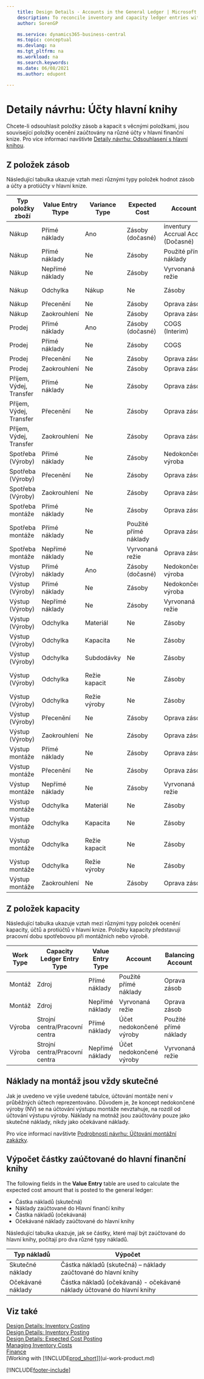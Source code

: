 ```yaml
---
    title: Design Details - Accounts in the General Ledger | Microsoft Docs
    description: To reconcile inventory and capacity ledger entries with the general ledger, the related value entries are posted to different accounts in the general ledger.
    author: SorenGP

    ms.service: dynamics365-business-central
    ms.topic: conceptual
    ms.devlang: na
    ms.tgt_pltfrm: na
    ms.workload: na
    ms.search.keywords:
    ms.date: 06/08/2021
    ms.author: edupont

---
```

# Detaily návrhu: Účty hlavní knihy
Chcete-li odsouhlasit položky zásob a kapacit s věcnými položkami, jsou související položky ocenění zaúčtovány na různé účty v hlavní finanční knize. Pro více informací navštivte [Detaily návrhu: Odsouhlasení s hlavní knihou](design-details-reconciliation-with-the-general-ledger.md).

## Z položek zásob
Následující tabulka ukazuje vztah mezi různými typy položek hodnot zásob a účty a protiúčty v hlavní knize.

| **Typ položky zboží** | **Value Entry Ttype** | **Variance Type** | **Expected Cost** | **Account** | **Balancing Account** |
|--------------------------------|--------------------------|-----------------------|-----------------------|-----------------|---------------------------|  
| Nákup | Přímé náklady | Ano | Zásoby (dočasné) | inventury Accrual Acc. (Dočasné) |
| Nákup | Přímé náklady | Ne | Zásoby | Použité přímé náklady |
| Nákup | Nepřímé náklady | Ne | Zásoby | Vyrvonaná režie |
| Nákup | Odchylka | Nákup | Ne | Zásoby | Odchylka nákupu |
| Nákup | Přecenění | Ne | Zásoby | Oprava zásob |
| Nákup | Zaokrouhlení | Ne | Zásoby | Oprava zásob |
| Prodej | Přímé náklady | Ano | Zásoby (dočasné) | COGS (Interim) |
| Prodej | Přímé náklady | Ne | Zásoby | COGS |
| Prodej | Přecenění | Ne | Zásoby | Oprava zásob |
| Prodej | Zaokrouhlení | Ne | Zásoby | Oprava zásob |
| Příjem, Výdej, Transfer | Přímé náklady | Ne | Zásoby | Oprava zásob |
| Příjem, Výdej, Transfer | Přecenění | Ne | Zásoby | Oprava zásob |
| Příjem, Výdej, Transfer | Zaokrouhlení | Ne | Zásoby | Oprava zásob |
| Spotřeba (Výroby) | Přímé náklady | Ne | Zásoby | Nedokončená výroba |
| Spotřeba (Výroby) | Přecenění | Ne | Zásoby | Oprava zásob |
| Spotřeba (Výroby) | Zaokrouhlení | Ne | Zásoby | Oprava zásob |
| Spotřeba montáže | Přímé náklady | Ne | Zásoby | Oprava zásob |
| Spotřeba montáže | Přímé náklady | Ne | Použité přímé náklady | Oprava zásob |
| Spotřeba montáže | Nepřímé náklady | Ne | Vyrvonaná režie | Oprava zásob |
| Výstup (Výroby) | Přímé náklady | Ano | Zásoby (dočasné) | Nedokončená výroba |
| Výstup (Výroby) | Přímé náklady | Ne | Zásoby | Nedokončená výroba |
| Výstup (Výroby) | Nepřímé náklady | Ne | Zásoby | Vyrvonaná režie |
| Výstup (Výroby) | Odchylka | Materiál | Ne | Zásoby | Odchylka materiálu |
| Výstup (Výroby) | Odchylka | Kapacita | Ne | Zásoby | Odchylka kapacit |
| Výstup (Výroby) | Odchylka | Subdodávky | Ne | Zásoby | Odchylka subdodávky |
| Výstup (Výroby) | Odchylka | Režie kapacit | Ne | Zásoby | Odchylka režie kapacity |
| Výstup (Výroby) | Odchylka | Režie výroby | Ne | Zásoby | Mfg. režie kapacity |
| Výstup (Výroby) | Přecenění | Ne | Zásoby | Oprava zásob |
| Výstup (Výroby) | Zaokrouhlení | Ne | Zásoby | Oprava zásob |
| Výstup montáže | Přímé náklady | Ne | Zásoby | Oprava zásob |
| Výstup montáže | Přecenění | Ne | Zásoby | Oprava zásob |
| Výstup montáže | Nepřímé náklady | Ne | Zásoby | Vyrvonaná režie |
| Výstup montáže | Odchylka | Materiál | Ne | Zásoby | Odchylka materiálu |
| Výstup montáže | Odchylka | Kapacita | Ne | Zásoby | Odchylka kapacit |
| Výstup montáže | Odchylka | Režie kapacit | Ne | Zásoby | Odchylka režie kapacity |
| Výstup montáže | Odchylka | Režie výroby | Ne | Zásoby | Mfg. režie kapacity |
| Výstup montáže | Zaokrouhlení | Ne | Zásoby | Oprava zásob |

## Z položek kapacity
Následující tabulka ukazuje vztah mezi různými typy položek ocenění kapacity, účtů a protiúčtů v hlavní knize. Položky kapacity představují pracovní dobu spotřebovou při montážních nebo výrobě.

| **Work Type** | **Capacity Ledger Entry Type** | **Value Entry Type** | **Account** | **Balancing Account** |
|-------------------|------------------------------------|--------------------------|-----------------|---------------------------|  
| Montáž | Zdroj | Přímé náklady | Použité přímé náklady | Oprava zásob |
| Montáž | Zdroj | Nepřímé náklady | Vyrvonaná režie | Oprava zásob |
| Výroba | Strojní centra/Pracovní centra | Přímé náklady | Účet nedokončené výroby | Použité přímé náklady |
| Výroba | Strojní centra/Pracovní centra | Nepřímé náklady | Účet nedokončené výroby | Vyrvonaná režie |

## Náklady na montáž jsou vždy skutečné
Jak je uvedeno ve výše uvedené tabulce, účtování montáže není v průběžných účtech reprezentováno. Důvodem je, že koncept nedokončené výroby (NV) se na účtování výstupu montáže nevztahuje, na rozdíl od účtování výstupu výroby. Náklady na motnáž jsou zaúčtovány pouze jako skutečné náklady, nikdy jako očekávané náklady.

Pro více informací navštivte [Podrobnosti návrhu: Účtování montážní zakázky](design-details-assembly-order-posting.md).

## Výpočet částky zaúčtované do hlavní finanční knihy
The following fields in the **Value Entry** table are used to calculate the expected cost amount that is posted to the general ledger:

- Částka nákladů (skutečná)
- Náklady zaúčtované do Hlavní finančí knihy
- Částka nákladů (očekávaná)
- Očekávané náklady zaúčtované do hlavní knihy

Následující tabulka ukazuje, jak se částky, které mají být zaúčtované do hlavní knihy, počítají pro dva různé typy nákladů.

| Typ nákladů | Výpočet |
|---------------|-----------------|  
| Skutečné náklady | Částka nákladů (skutečná) – náklady zaúčtované do hlavní knihy |
| Očekávané náklady | Částka nákladů (očekávaná) - očekávané náklady účtované do hlavní knihy |

## Viz také
[Design Details: Inventory Costing](design-details-inventory-costing.md)   
[Design Details: Inventory Posting](design-details-inventory-posting.md)   
[Design Details: Expected Cost Posting](design-details-expected-cost-posting.md)  
[Managing Inventory Costs](finance-manage-inventory-costs.md)  
[Finance](finance.md)  
[Working with [!INCLUDE[prod_short](includes/prod_short.md)]](ui-work-product.md)


[!INCLUDE[footer-include](includes/footer-banner.md)]